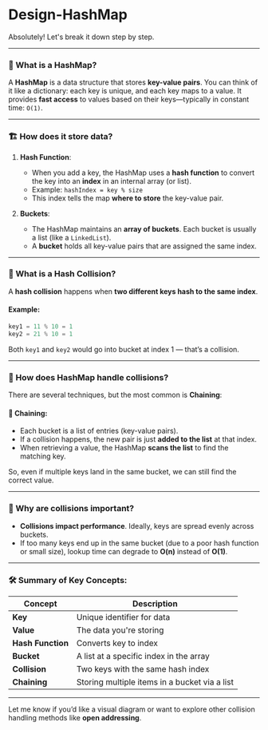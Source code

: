 # Design-HashMap
Absolutely! Let's break it down step by step.

---

### 🧠 What is a HashMap?

A **HashMap** is a data structure that stores **key-value pairs**. You can think of it like a dictionary: each key is unique, and each key maps to a value. It provides **fast access** to values based on their keys—typically in constant time: `O(1)`.

---

### 🏗️ How does it store data?

1. **Hash Function**:
   - When you add a key, the HashMap uses a **hash function** to convert the key into an **index** in an internal array (or list).
   - Example: `hashIndex = key % size`
   - This index tells the map **where to store** the key-value pair.

2. **Buckets**:
   - The HashMap maintains an **array of buckets**. Each bucket is usually a list (like a `LinkedList`).
   - A **bucket** holds all key-value pairs that are assigned the same index.

---

### 🔁 What is a Hash Collision?

A **hash collision** happens when **two different keys hash to the same index**.

#### Example:
```python
key1 = 11 % 10 = 1
key2 = 21 % 10 = 1
```
Both `key1` and `key2` would go into bucket at index 1 — that’s a collision.

---

### 🧩 How does HashMap handle collisions?

There are several techniques, but the most common is **Chaining**:

#### 🔗 Chaining:
- Each bucket is a list of entries (key-value pairs).
- If a collision happens, the new pair is just **added to the list** at that index.
- When retrieving a value, the HashMap **scans the list** to find the matching key.

So, even if multiple keys land in the same bucket, we can still find the correct value.

---

### 🧨 Why are collisions important?

- **Collisions impact performance**. Ideally, keys are spread evenly across buckets.
- If too many keys end up in the same bucket (due to a poor hash function or small size), lookup time can degrade to **O(n)** instead of **O(1)**.

---

### 🛠️ Summary of Key Concepts:

| Concept             | Description |
|---------------------|-------------|
| **Key**             | Unique identifier for data |
| **Value**           | The data you're storing |
| **Hash Function**   | Converts key to index |
| **Bucket**          | A list at a specific index in the array |
| **Collision**       | Two keys with the same hash index |
| **Chaining**        | Storing multiple items in a bucket via a list |

---

Let me know if you’d like a visual diagram or want to explore other collision handling methods like **open addressing**.
